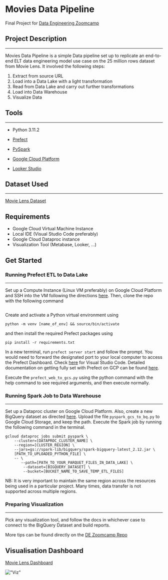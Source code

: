 # Movies Data Pipeline

Final Project for [Data Engineering Zoomcamp](https://github.com/DataTalksClub/data-engineering-zoomcamp)


## Project Description
-------------------------
Movies Data Pipeline is a simple Data pipeline set up to replicate an end-to-end ELT data engineering model use case on the 25 million rows dataset from Movie Lens. It involved the following steps:

1. Extract from source URL
2. Load into a Data Lake with a light transformation
3. Read from Data Lake and carry out further transformations
4. Load into Data Warehouse
5. Visualize Data


## Tools
---------------
* Python 3.11.2

* [Prefect](https://github.com/PrefectHQ)

* [PySpark](https://pypi.org/project/pyspark/)

* [Google Cloud Platform](https://console.cloud.google.com/)

* [Looker Studio](https://lookerstudio.google.com/)

## Dataset Used
----------------------
[Movie Lens Dataset](https://grouplens.org/datasets/movielens/)


## Requirements

* Google Cloud Virtual Machine Instance
* Local IDE (Visual Studio Code preferably)
* Google Cloud Dataproc instance
* Visualization Tool (Metabase, Looker, ...)


## Get Started

### Running Prefect ETL to Data Lake
-----------------------
Set up a Compute Instance (Linux VM preferably) on Google Cloud Platform and SSH into the VM following the directions [here](https://docs.bitnami.com/google/faq/get-started/connect-ssh/#:~:text=Log%20in%20to%20the%20Google,the%20%E2%80%9CSSH%20Keys%E2%80%9D%20field.t). Then, clone the repo with the following command

```git clone https://github.com/leonardokhorliey/movies-data-pipeline && cd movies-data-pipeline
```

Create and activate a Python virtual environment using 

`python -m venv [name_of_env] && source/bin/activate`

and then install the required Prefect packages using 

`pip install -r requirements.txt`

In a new terminal, run `prefect server start` and follow the prompt. You would need to forward the designated port to your local computer to access the Prefect Dashboard. Check [here](https://code.visualstudio.com/docs/remote/ssh) for Visual Studio Code. Detailed documentation on getting fully set with Prefect on GCP can be found [here](https://prefecthq.github.io/prefect-gcp/).

Execute the `prefect_web_to_gcs.py` using the python command with the help command to see required arguments, and then execute normally.


### Running Spark Job to Data Warehouse
--------------------------
Set up a Dataproc cluster on Google Cloud Platform. Also, create a new BigQuery dataset as directed [here](https://cloud.google.com/bigquery/docs/datasets#console). Upload the file `pyspark_gcs_to_bq.py` to Google Cloud Storage, and keep the path. Execute the Spark job by running the following command in the terminal.

```
gcloud dataproc jobs submit pyspark \
    --cluster=[DATAPROC_CLUSTER_NAME] \
    --region=[CLUSTER_REGION] \
    --jars=gs://spark-lib/bigquery/spark-bigquery-latest_2.12.jar \
    [PATH_TO_UPLOADED_PYTHON_FILE] \
    -- \
       --path=[PATH_TO_YOUR_PARQUET_FILES_IN_DATA_LAKE] \
        --dataset=[BIGQUERY_DATASET] \
        --bucket=[BUCKET_NAME_TO_SAVE_TEMP_ETL_FILES]
```

NB: It is very important to maintain the same region across the resources being used in a particular project. Many times, data transfer is not supported across multiple regions.


### Preparing Visualization
---------------------------

Pick any visualization tool, and follow the docs in whichever case to connect to the BigQuery Dataset and build reports.


More tips can be found directly on the [DE Zoomcamp Repo](https://github.com/DataTalksClub/data-engineering-zoomcamp)



## Visualisation Dashboard

[Movie Lens Dashboard](https://lookerstudio.google.com/reporting/18660276-6a62-4e2b-b35e-f819ba2a7402)

!["Viz"](https://drive.google.com/file/d/1LnHk3PCcX50qIQKdVBZ5I9_iEIgzv-UV/view "Dashboard")













